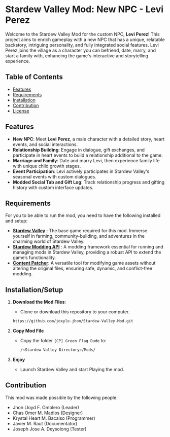 # Stardew Valley Mod: New NPC - Levi Perez

Welcome to the Stardew Valley Mod for the custom NPC, **Levi Perez**! This project aims to enrich gameplay with a new NPC that has a unique, relatable backstory, intriguing personality, and fully integrated social features. Levi Perez joins the village as a character you can befriend, date, marry, and start a family with, enhancing the game's interactive and storytelling experience.

## Table of Contents

- [Features](#features)
- [Requirements](#requirements)
- [Installation](#installationsetup)
- [Contribution](#contribution)
- [License](#license)

## Features

- **New NPC**: Meet **Levi Perez**, a male character with a detailed story, heart events, and social interactions.
- **Relationship Building**: Engage in dialogue, gift exchanges, and participate in heart events to build a relationship additional to the game.
- **Marriage and Family**: Date and marry Levi, then experience family life with unique child growth stages.
- **Event Participation**: Levi actively participates in Stardew Valley's seasonal events with custom dialogues.
- **Modded Social Tab and Gift Log**: Track relationship progress and gifting history with custom interface updates.

## Requirements
For you to be able to run the mod, you need to have the following installed and setup:
- [**Stardew Valley**](https://store.steampowered.com/app/413150/Stardew_Valley/) :  The base game required for this mod. Immerse yourself in farming, community-building, and adventures in the charming world of Stardew Valley.
- [**Stardew Modding API**](https://smapi.io/) : A modding framework essential for running and managing mods in Stardew Valley, providing a robust API to extend the game’s functionality.
- [**Content Patcher**](https://www.nexusmods.com/stardewvalley/mods/1915): A versatile tool for modifying game assets without altering the original files, ensuring safe, dynamic, and conflict-free modding.
  
## Installation/Setup
1. **Download the Mod Files**:
   - Clone or download this repository to your computer.

   ```bash
   https://github.com/joxyle-jhon/Stardew-Valley-Mod.git
2. **Copy Mod File**
   - Copy the folder ```[CP] Green Flag Dude``` to:
  
     ```bash
     /<Stardew Valley Directory>/Mods/
3. **Enjoy**
   - Launch Stardew Valley and start Playing the mod.

## Contribution
This mod was made possible by the following people:
  - Jhon Lloyd F. Omblero (Leader)
  - Chas Omer M. Madlos (Designer)
  - Krystal Heart M. Bacalso (Programmer)
  - Javier M. Raut (Documentator)
  - Joseph Jose A. Deysolong (Tester)
   
